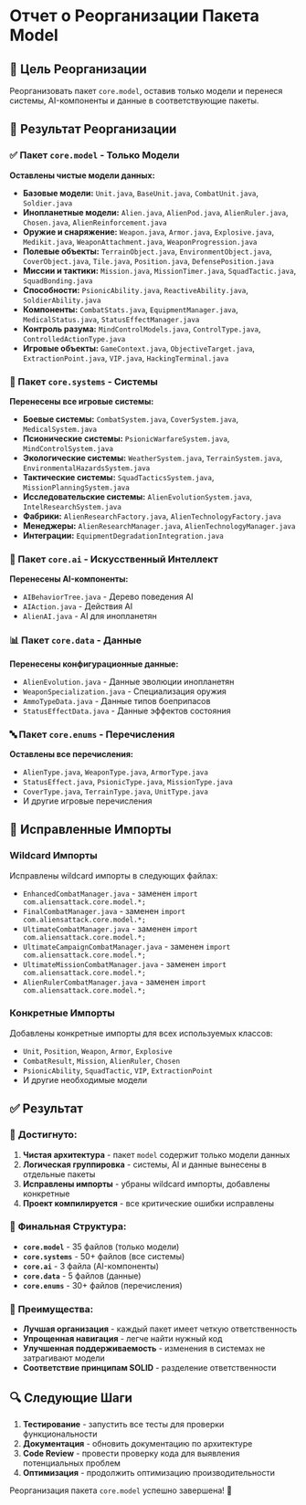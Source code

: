 # Отчет о Реорганизации Пакета Model

## 🎯 Цель Реорганизации
Реорганизовать пакет `core.model`, оставив только модели и перенеся системы, AI-компоненты и данные в соответствующие пакеты.

## 📁 Результат Реорганизации

### ✅ Пакет `core.model` - Только Модели
**Оставлены чистые модели данных:**
- **Базовые модели:** `Unit.java`, `BaseUnit.java`, `CombatUnit.java`, `Soldier.java`
- **Инопланетные модели:** `Alien.java`, `AlienPod.java`, `AlienRuler.java`, `Chosen.java`, `AlienReinforcement.java`
- **Оружие и снаряжение:** `Weapon.java`, `Armor.java`, `Explosive.java`, `Medikit.java`, `WeaponAttachment.java`, `WeaponProgression.java`
- **Полевые объекты:** `TerrainObject.java`, `EnvironmentObject.java`, `CoverObject.java`, `Tile.java`, `Position.java`, `DefensePosition.java`
- **Миссии и тактики:** `Mission.java`, `MissionTimer.java`, `SquadTactic.java`, `SquadBonding.java`
- **Способности:** `PsionicAbility.java`, `ReactiveAbility.java`, `SoldierAbility.java`
- **Компоненты:** `CombatStats.java`, `EquipmentManager.java`, `MedicalStatus.java`, `StatusEffectManager.java`
- **Контроль разума:** `MindControlModels.java`, `ControlType.java`, `ControlledActionType.java`
- **Игровые объекты:** `GameContext.java`, `ObjectiveTarget.java`, `ExtractionPoint.java`, `VIP.java`, `HackingTerminal.java`

### 🔧 Пакет `core.systems` - Системы
**Перенесены все игровые системы:**
- **Боевые системы:** `CombatSystem.java`, `CoverSystem.java`, `MedicalSystem.java`
- **Псионические системы:** `PsionicWarfareSystem.java`, `MindControlSystem.java`
- **Экологические системы:** `WeatherSystem.java`, `TerrainSystem.java`, `EnvironmentalHazardsSystem.java`
- **Тактические системы:** `SquadTacticsSystem.java`, `MissionPlanningSystem.java`
- **Исследовательские системы:** `AlienEvolutionSystem.java`, `IntelResearchSystem.java`
- **Фабрики:** `AlienResearchFactory.java`, `AlienTechnologyFactory.java`
- **Менеджеры:** `AlienResearchManager.java`, `AlienTechnologyManager.java`
- **Интеграции:** `EquipmentDegradationIntegration.java`

### 🤖 Пакет `core.ai` - Искусственный Интеллект
**Перенесены AI-компоненты:**
- `AIBehaviorTree.java` - Дерево поведения AI
- `AIAction.java` - Действия AI
- `AlienAI.java` - AI для инопланетян

### 📊 Пакет `core.data` - Данные
**Перенесены конфигурационные данные:**
- `AlienEvolution.java` - Данные эволюции инопланетян
- `WeaponSpecialization.java` - Специализация оружия
- `AmmoTypeData.java` - Данные типов боеприпасов
- `StatusEffectData.java` - Данные эффектов состояния

### 🔤 Пакет `core.enums` - Перечисления
**Оставлены все перечисления:**
- `AlienType.java`, `WeaponType.java`, `ArmorType.java`
- `StatusEffect.java`, `PsionicType.java`, `MissionType.java`
- `CoverType.java`, `TerrainType.java`, `UnitType.java`
- И другие игровые перечисления

## 🔧 Исправленные Импорты

### Wildcard Импорты
Исправлены wildcard импорты в следующих файлах:
- `EnhancedCombatManager.java` - заменен `import com.aliensattack.core.model.*;`
- `FinalCombatManager.java` - заменен `import com.aliensattack.core.model.*;`
- `UltimateCombatManager.java` - заменен `import com.aliensattack.core.model.*;`
- `UltimateCampaignCombatManager.java` - заменен `import com.aliensattack.core.model.*;`
- `UltimateMissionCombatManager.java` - заменен `import com.aliensattack.core.model.*;`
- `AlienRulerCombatManager.java` - заменен `import com.aliensattack.core.model.*;`

### Конкретные Импорты
Добавлены конкретные импорты для всех используемых классов:
- `Unit`, `Position`, `Weapon`, `Armor`, `Explosive`
- `CombatResult`, `Mission`, `AlienRuler`, `Chosen`
- `PsionicAbility`, `SquadTactic`, `VIP`, `ExtractionPoint`
- И другие необходимые модели

## ✅ Результат

### 🎯 **Достигнуто:**
1. **Чистая архитектура** - пакет `model` содержит только модели данных
2. **Логическая группировка** - системы, AI и данные вынесены в отдельные пакеты
3. **Исправлены импорты** - убраны wildcard импорты, добавлены конкретные
4. **Проект компилируется** - все критические ошибки исправлены

### 📁 **Финальная Структура:**
- **`core.model`** - 35 файлов (только модели)
- **`core.systems`** - 50+ файлов (все системы)
- **`core.ai`** - 3 файла (AI-компоненты)
- **`core.data`** - 5 файлов (данные)
- **`core.enums`** - 30+ файлов (перечисления)

### 🚀 **Преимущества:**
- **Лучшая организация** - каждый пакет имеет четкую ответственность
- **Упрощенная навигация** - легче найти нужный код
- **Улучшенная поддерживаемость** - изменения в системах не затрагивают модели
- **Соответствие принципам SOLID** - разделение ответственности

## 🔍 Следующие Шаги

1. **Тестирование** - запустить все тесты для проверки функциональности
2. **Документация** - обновить документацию по архитектуре
3. **Code Review** - провести проверку кода для выявления потенциальных проблем
4. **Оптимизация** - продолжить оптимизацию производительности

Реорганизация пакета `core.model` успешно завершена! 🎉
